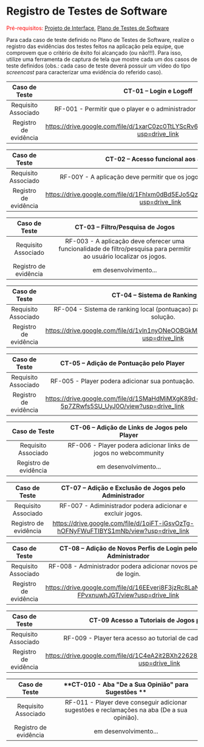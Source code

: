 # Registro de Testes de Software

<span style="color:red">Pré-requisitos: <a href="3-Projeto de Interface.md"> Projeto de Interface</a></span>, <a href="8-Plano de Testes de Software.md"> Plano de Testes de Software</a>

Para cada caso de teste definido no Plano de Testes de Software, realize o registro das evidências dos testes feitos na aplicação pela equipe, que comprovem que o critério de êxito foi alcançado (ou não!!!). Para isso, utilize uma ferramenta de captura de tela que mostre cada um dos casos de teste definidos (obs.: cada caso de teste deverá possuir um vídeo do tipo _screencast_ para caracterizar uma evidência do referido caso).

| **Caso de Teste** 	| **CT-01 – Login e Logoff** 	|
|:---:	|:---:	|
|	Requisito Associado 	| RF-001 - Permitir que o player e o administrador efetue o login e logoff. |
|Registro de evidência | https://drive.google.com/file/d/1xarC0zc0TtLYScRv620qnukZI_E2qmkq/view?usp=drive_link |

| **Caso de Teste** 	| **CT-02 –	Acesso funcional aos Jogos** 	|
|:---:	|:---:	|
|	Requisito Associado 	| RF-00Y - A aplicação deve permitir que os jogos possam ser jogados |
|Registro de evidência | https://drive.google.com/file/d/1Fhlxm0dBd5EJo5QzrfL_y7nKJHUuwH1R/view?usp=drive_link |


| **Caso de Teste** 	| **CT-03 – Filtro/Pesquisa de Jogos** 	|
|:---:	|:---:	|
|	Requisito Associado 	| RF-003 - A aplicação deve oferecer uma funcionalidade de filtro/pesquisa para permitir ao usuário localizar os jogos.|
|Registro de evidência |em desenvolvimento... |

| **Caso de Teste** 	| **CT-04 – Sistema de Ranking Local** 	|
|:---:	|:---:	|
|	Requisito Associado 	| RF-004 - Sistema de ranking local (pontuaçao) para algumas aplicaçoes na solução.|
|Registro de evidência |https://drive.google.com/file/d/1vln1nyONeOOBGkMebTgMjZVS5Kw13LK8/view?usp=drive_link  |

| **Caso de Teste** 	| **CT-05 – Adição de Pontuação pelo Player** 	|
|:---:	|:---:	
|	Requisito Associado 	| RF-005 - Player podera adicionar sua pontuação.|
|Registro de evidência |https://drive.google.com/file/d/1SMaHdMiMXgK89d-5p7ZRwfs5SU_UyJ0O/view?usp=drive_link |

| **Caso de Teste** 	| **CT-06 – Adição de Links de Jogos pelo Player** 	|
|:---:	|:---:	
|	Requisito Associado 	| RF-006 - Player podera adicionar links de jogos no webcommunity|
|Registro de evidência |em desenvolvimento...|

| **Caso de Teste** 	| **CT-07 – Adição e Exclusão de Jogos pelo Administrador** 	|
|:---:	|:---:	
|	Requisito Associado 	| RF-007 - Adiministrador podera adicionar e excluir jogos.|
|Registro de evidência |https://drive.google.com/file/d/1oiFT-iGsvOzTg-hOFNyFWuFTIBYS1mNb/view?usp=drive_link |

| **Caso de Teste** 	| **CT-08 – Adição de Novos Perfis de Login pelo Administrador** 	|
|:---:	|:---:	
|	Requisito Associado 	| RF-008 - Administrador podera adicionar novos perfils de login.|
|Registro de evidência |https://drive.google.com/file/d/16EEveri8F3jzRc8LaNrm-FPvxnuwhJGT/view?usp=drive_link |

| **Caso de Teste** 	| **CT-09 Acesso a Tutoriais de Jogos pelo Player** 	|
|:---:	|:---:	
|	Requisito Associado 	| RF-009 - Player tera acesso ao tutorial de cada jogo na aplicação.|
|Registro de evidência |https://drive.google.com/file/d/1C4eA2it2BXh226284Uogehxc2ckEwzvi/view?usp=drive_link |

| **Caso de Teste** 	| **CT-010 - Aba "De a Sua Opinião" para Sugestões ** 	|
|:---:	|:---:	
|	Requisito Associado 	| RF-011 - Player deve conseguir adicionar sugestões e reclamações na aba (De a sua opinião).|
|Registro de evidência |em desenvolvimento... |


